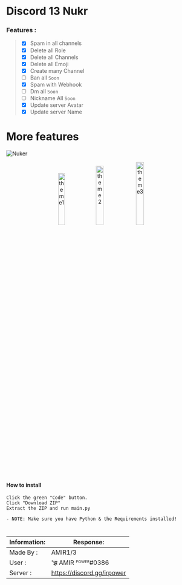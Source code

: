 # Discord 13 Nukr
### Features :
> - [x] Spam in all channels
> - [x] Delete all Role
> - [x] Delete all Channels
> - [x] Delete all Emoji
> - [x] Create many Channel 
> - [ ] Ban all `Soon`
> - [x] Spam with Webhook
> - [ ] Dm all `Soon`
> - [ ] Nickname All `Soon`
> - [x] Update server Avatar
> - [x] Update server Name 
# More features
![Nuker](https://cdn.discordapp.com/attachments/939059101495861338/967378880442794014/SharedScreenshot.jpg?size=4096)

<p align="center">
 <img alt="theme1" src="https://cdn.discordapp.com/attachments/939059101495861338/967387759838920724/123SharedScreenshot.jpg?size=4096" width="18.7%">
 <img alt="theme2" src="https://cdn.discordapp.com/attachments/939059101495861338/967387759549480960/121SharedScreenshot.jpg?size=4096" width="20%">
 <img alt="theme3" src="https://cdn.discordapp.com/attachments/939059101495861338/967387759297826926/333SharedScreenshot.jpg?size=4096" width="20.6%">
</p>

#

#### How to install 
```
Click the green "Code" button.
Click "Download ZIP"
Extract the ZIP and run main.py
```
```red
- NOTE: Make sure you have Python & the Requirements installed!
```
#
|Information: | Response: |
|--------------|------------ |
| Made By :   |        AMIR1/3     |
| User :      |'झ AMIR ᴾᴼᵂᴱᴿ#0386 |
| Server :   | https://discord.gg/irpower |
#
